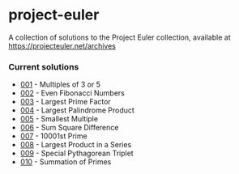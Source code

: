 # project-euler
A collection of solutions to the Project Euler collection, available at https://projecteuler.net/archives

### Current solutions
* [001](001/main.py) - Multiples of 3 or 5
* [002](002/main.py) - Even Fibonacci Numbers
* [003](003/main.py) - Largest Prime Factor
* [004](004/main.py) - Largest Palindrome Product
* [005](005/main.py) - Smallest Multiple
* [006](006/main.py) - Sum Square Difference
* [007](007/main.py) - 10001st Prime
* [008](008/main.py) - Largest Product in a Series
* [009](009/main.py) - Special Pythagorean Triplet
* [010](010/main.py) - Summation of Primes
